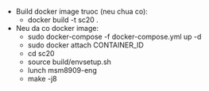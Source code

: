 - Build docker image truoc (neu chua co):
    + docker build -t sc20 .
- Neu da co docker image:
    + sudo docker-compose -f docker-compose.yml up -d
    + sudo docker attach CONTAINER_ID
    + cd sc20
    + source build/envsetup.sh
    + lunch msm8909-eng
    + make -j8

